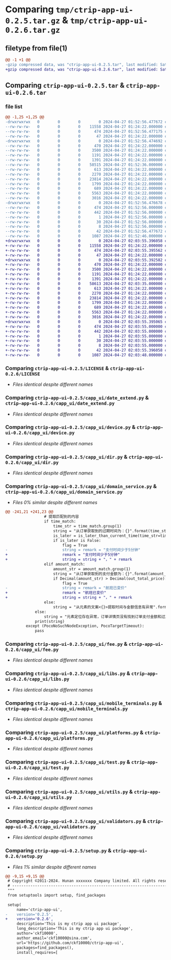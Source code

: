 # Comparing `tmp/ctrip-app-ui-0.2.5.tar.gz` & `tmp/ctrip-app-ui-0.2.6.tar.gz`

## filetype from file(1)

```diff
@@ -1 +1 @@
-gzip compressed data, was "ctrip-app-ui-0.2.5.tar", last modified: Sat Apr 27 01:52:56 2024, max compression
+gzip compressed data, was "ctrip-app-ui-0.2.6.tar", last modified: Sat Apr 27 02:03:55 2024, max compression
```

## Comparing `ctrip-app-ui-0.2.5.tar` & `ctrip-app-ui-0.2.6.tar`

### file list

```diff
@@ -1,25 +1,25 @@
-drwxrwxrwx   0        0        0        0 2024-04-27 01:52:56.477672 ctrip-app-ui-0.2.5/
--rw-rw-rw-   0        0        0    11558 2024-04-27 01:24:22.000000 ctrip-app-ui-0.2.5/LICENSE
--rw-rw-rw-   0        0        0      474 2024-04-27 01:52:56.477175 ctrip-app-ui-0.2.5/PKG-INFO
--rw-rw-rw-   0        0        0       47 2024-04-27 01:24:22.000000 ctrip-app-ui-0.2.5/README.md
-drwxrwxrwx   0        0        0        0 2024-04-27 01:52:56.474692 ctrip-app-ui-0.2.5/capp_ui/
--rw-rw-rw-   0        0        0      470 2024-04-27 01:24:22.000000 ctrip-app-ui-0.2.5/capp_ui/__init__.py
--rw-rw-rw-   0        0        0     3500 2024-04-27 01:24:22.000000 ctrip-app-ui-0.2.5/capp_ui/date_extend.py
--rw-rw-rw-   0        0        0     1191 2024-04-27 01:24:22.000000 ctrip-app-ui-0.2.5/capp_ui/device.py
--rw-rw-rw-   0        0        0     1391 2024-04-27 01:24:22.000000 ctrip-app-ui-0.2.5/capp_ui/dir.py
--rw-rw-rw-   0        0        0    58515 2024-04-27 01:52:36.000000 ctrip-app-ui-0.2.5/capp_ui/domain_service.py
--rw-rw-rw-   0        0        0      613 2024-04-27 01:24:22.000000 ctrip-app-ui-0.2.5/capp_ui/fee.py
--rw-rw-rw-   0        0        0     2270 2024-04-27 01:24:22.000000 ctrip-app-ui-0.2.5/capp_ui/libs.py
--rw-rw-rw-   0        0        0    23814 2024-04-27 01:24:22.000000 ctrip-app-ui-0.2.5/capp_ui/mobile_terminals.py
--rw-rw-rw-   0        0        0     1799 2024-04-27 01:24:22.000000 ctrip-app-ui-0.2.5/capp_ui/platforms.py
--rw-rw-rw-   0        0        0      689 2024-04-27 01:24:22.000000 ctrip-app-ui-0.2.5/capp_ui/test.py
--rw-rw-rw-   0        0        0     5563 2024-04-27 01:24:22.000000 ctrip-app-ui-0.2.5/capp_ui/utils.py
--rw-rw-rw-   0        0        0     3016 2024-04-27 01:24:22.000000 ctrip-app-ui-0.2.5/capp_ui/validators.py
-drwxrwxrwx   0        0        0        0 2024-04-27 01:52:56.476678 ctrip-app-ui-0.2.5/ctrip_app_ui.egg-info/
--rw-rw-rw-   0        0        0      474 2024-04-27 01:52:56.000000 ctrip-app-ui-0.2.5/ctrip_app_ui.egg-info/PKG-INFO
--rw-rw-rw-   0        0        0      442 2024-04-27 01:52:56.000000 ctrip-app-ui-0.2.5/ctrip_app_ui.egg-info/SOURCES.txt
--rw-rw-rw-   0        0        0        1 2024-04-27 01:52:56.000000 ctrip-app-ui-0.2.5/ctrip_app_ui.egg-info/dependency_links.txt
--rw-rw-rw-   0        0        0       30 2024-04-27 01:52:56.000000 ctrip-app-ui-0.2.5/ctrip_app_ui.egg-info/requires.txt
--rw-rw-rw-   0        0        0        8 2024-04-27 01:52:56.000000 ctrip-app-ui-0.2.5/ctrip_app_ui.egg-info/top_level.txt
--rw-rw-rw-   0        0        0       42 2024-04-27 01:52:56.477672 ctrip-app-ui-0.2.5/setup.cfg
--rw-rw-rw-   0        0        0     1087 2024-04-27 01:52:46.000000 ctrip-app-ui-0.2.5/setup.py
+drwxrwxrwx   0        0        0        0 2024-04-27 02:03:55.396058 ctrip-app-ui-0.2.6/
+-rw-rw-rw-   0        0        0    11558 2024-04-27 01:24:22.000000 ctrip-app-ui-0.2.6/LICENSE
+-rw-rw-rw-   0        0        0      474 2024-04-27 02:03:55.395562 ctrip-app-ui-0.2.6/PKG-INFO
+-rw-rw-rw-   0        0        0       47 2024-04-27 01:24:22.000000 ctrip-app-ui-0.2.6/README.md
+drwxrwxrwx   0        0        0        0 2024-04-27 02:03:55.392582 ctrip-app-ui-0.2.6/capp_ui/
+-rw-rw-rw-   0        0        0      470 2024-04-27 01:24:22.000000 ctrip-app-ui-0.2.6/capp_ui/__init__.py
+-rw-rw-rw-   0        0        0     3500 2024-04-27 01:24:22.000000 ctrip-app-ui-0.2.6/capp_ui/date_extend.py
+-rw-rw-rw-   0        0        0     1191 2024-04-27 01:24:22.000000 ctrip-app-ui-0.2.6/capp_ui/device.py
+-rw-rw-rw-   0        0        0     1391 2024-04-27 01:24:22.000000 ctrip-app-ui-0.2.6/capp_ui/dir.py
+-rw-rw-rw-   0        0        0    58613 2024-04-27 02:03:35.000000 ctrip-app-ui-0.2.6/capp_ui/domain_service.py
+-rw-rw-rw-   0        0        0      613 2024-04-27 01:24:22.000000 ctrip-app-ui-0.2.6/capp_ui/fee.py
+-rw-rw-rw-   0        0        0     2270 2024-04-27 01:24:22.000000 ctrip-app-ui-0.2.6/capp_ui/libs.py
+-rw-rw-rw-   0        0        0    23814 2024-04-27 01:24:22.000000 ctrip-app-ui-0.2.6/capp_ui/mobile_terminals.py
+-rw-rw-rw-   0        0        0     1799 2024-04-27 01:24:22.000000 ctrip-app-ui-0.2.6/capp_ui/platforms.py
+-rw-rw-rw-   0        0        0      689 2024-04-27 01:24:22.000000 ctrip-app-ui-0.2.6/capp_ui/test.py
+-rw-rw-rw-   0        0        0     5563 2024-04-27 01:24:22.000000 ctrip-app-ui-0.2.6/capp_ui/utils.py
+-rw-rw-rw-   0        0        0     3016 2024-04-27 01:24:22.000000 ctrip-app-ui-0.2.6/capp_ui/validators.py
+drwxrwxrwx   0        0        0        0 2024-04-27 02:03:55.395065 ctrip-app-ui-0.2.6/ctrip_app_ui.egg-info/
+-rw-rw-rw-   0        0        0      474 2024-04-27 02:03:55.000000 ctrip-app-ui-0.2.6/ctrip_app_ui.egg-info/PKG-INFO
+-rw-rw-rw-   0        0        0      442 2024-04-27 02:03:55.000000 ctrip-app-ui-0.2.6/ctrip_app_ui.egg-info/SOURCES.txt
+-rw-rw-rw-   0        0        0        1 2024-04-27 02:03:55.000000 ctrip-app-ui-0.2.6/ctrip_app_ui.egg-info/dependency_links.txt
+-rw-rw-rw-   0        0        0       30 2024-04-27 02:03:55.000000 ctrip-app-ui-0.2.6/ctrip_app_ui.egg-info/requires.txt
+-rw-rw-rw-   0        0        0        8 2024-04-27 02:03:55.000000 ctrip-app-ui-0.2.6/ctrip_app_ui.egg-info/top_level.txt
+-rw-rw-rw-   0        0        0       42 2024-04-27 02:03:55.396058 ctrip-app-ui-0.2.6/setup.cfg
+-rw-rw-rw-   0        0        0     1087 2024-04-27 02:03:48.000000 ctrip-app-ui-0.2.6/setup.py
```

### Comparing `ctrip-app-ui-0.2.5/LICENSE` & `ctrip-app-ui-0.2.6/LICENSE`

 * *Files identical despite different names*

### Comparing `ctrip-app-ui-0.2.5/capp_ui/date_extend.py` & `ctrip-app-ui-0.2.6/capp_ui/date_extend.py`

 * *Files identical despite different names*

### Comparing `ctrip-app-ui-0.2.5/capp_ui/device.py` & `ctrip-app-ui-0.2.6/capp_ui/device.py`

 * *Files identical despite different names*

### Comparing `ctrip-app-ui-0.2.5/capp_ui/dir.py` & `ctrip-app-ui-0.2.6/capp_ui/dir.py`

 * *Files identical despite different names*

### Comparing `ctrip-app-ui-0.2.5/capp_ui/domain_service.py` & `ctrip-app-ui-0.2.6/capp_ui/domain_service.py`

 * *Files 0% similar despite different names*

```diff
@@ -241,21 +241,23 @@
                 # 提取匹配到的内容
                 if time_match:
                     time_str = time_match.group(1)
                     string = "从订单获取到的过期时间为：{}".format(time_str)
                     is_later = is_later_than_current_time(time_str=time_str, minutes=5)
                     if is_later is False:
                         flag = True
-                        string = remark = "支付时间少于5分钟"
+                        remark = "支付时间少于5分钟"
+                        string = string + "，" + remark
                 elif amount_match:
                     amount_str = amount_match.group(1)
                     string = "从订单获取到的支付金额为：{}".format(amount_str)
                     if Decimal(amount_str) > Decimal(out_total_price):
                         flag = True
-                        string = remark = "航班已变价"
+                        remark = "航班已变价"
+                        string = string + "，" + remark
                 else:
                     string = "从元素的文案<{}>提取时间与金额信息有异常".format(text)
             else:
                 string = "元素定位存在异常，订单详情页没有找到订单支付金额和过期时间"
             print(string)
         except (PocoNoSuchNodeException, PocoTargetTimeout):
             pass
```

### Comparing `ctrip-app-ui-0.2.5/capp_ui/fee.py` & `ctrip-app-ui-0.2.6/capp_ui/fee.py`

 * *Files identical despite different names*

### Comparing `ctrip-app-ui-0.2.5/capp_ui/libs.py` & `ctrip-app-ui-0.2.6/capp_ui/libs.py`

 * *Files identical despite different names*

### Comparing `ctrip-app-ui-0.2.5/capp_ui/mobile_terminals.py` & `ctrip-app-ui-0.2.6/capp_ui/mobile_terminals.py`

 * *Files identical despite different names*

### Comparing `ctrip-app-ui-0.2.5/capp_ui/platforms.py` & `ctrip-app-ui-0.2.6/capp_ui/platforms.py`

 * *Files identical despite different names*

### Comparing `ctrip-app-ui-0.2.5/capp_ui/test.py` & `ctrip-app-ui-0.2.6/capp_ui/test.py`

 * *Files identical despite different names*

### Comparing `ctrip-app-ui-0.2.5/capp_ui/utils.py` & `ctrip-app-ui-0.2.6/capp_ui/utils.py`

 * *Files identical despite different names*

### Comparing `ctrip-app-ui-0.2.5/capp_ui/validators.py` & `ctrip-app-ui-0.2.6/capp_ui/validators.py`

 * *Files identical despite different names*

### Comparing `ctrip-app-ui-0.2.5/setup.py` & `ctrip-app-ui-0.2.6/setup.py`

 * *Files 1% similar despite different names*

```diff
@@ -9,15 +9,15 @@
 # Copyright ©2011-2024. Hunan xxxxxxx Company limited. All rights reserved.
 # ---------------------------------------------------------------------------------------------------------
 """
 from setuptools import setup, find_packages
 
 setup(
     name='ctrip-app-ui',
-    version='0.2.5',
+    version='0.2.6',
     description='This is my ctrip app ui package',
     long_description='This is my ctrip app ui package',
     author='ckf10000',
     author_email='ckf10000@sina.com',
     url='https://github.com/ckf10000/ctrip-app-ui',
     packages=find_packages(),
     install_requires=[
```

